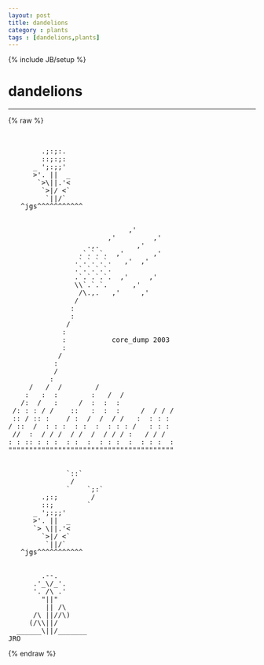 ```yaml
---
layout: post
title: dandelions
category : plants
tags : [dandelions,plants]
---
```

{% include JB/setup %}
# dandelions
---
{% raw %}
<pre>


        .;:;:.
        ::;:;:
      _ &#039;;:;;&#039;
      &gt;&#039;. ||  _
       `&gt;\||.&#039;&lt;
        `&gt;|/ &lt;`
         `||/`
   ^jgs^^^^^^^^^^^


                             ,&#039;
                        ,&#039;         ,&#039;
                   .,.         ,&#039;
                 .`.`.`.  ,&#039;       ,&#039;
                .`.`.`.`.   ,&#039;  ,&#039;
                .`.`.`.`.
                .`.`.`.`.  ,&#039;     ,&#039;
                \\`.`.`.      ,&#039;
                 /\.,.   ,&#039;     ,&#039;
                /
               :
               :
              /
             :
             :           core_dump 2003
             :
            /
           :
           /
          :
     /   /  /        /
    :   :  :        :   /  /
   /:  /   :     /  :  :  :
 /: : : / /    ::   :  :  :     /  / / /
 :: / :: :    / :  /  /  / /   :  : : :
/ ::  /  : : :  : :  :  : : : /   : : :
 //  :  / / /  / /  /  / / / :   / / /
: : :: : : :  : :  :  : : :  :  : : :  :
&quot;&quot;&quot;&quot;&quot;&quot;&quot;&quot;&quot;&quot;&quot;&quot;&quot;&quot;&quot;&quot;&quot;&quot;&quot;&quot;&quot;&quot;&quot;&quot;&quot;&quot;&quot;&quot;&quot;&quot;&quot;&quot;&quot;&quot;&quot;&quot;&quot;&quot;&quot;&quot;


              `::`
               /
              `    `;:`
        .;:;        /
        ::;        `
      _ &#039;;:;;&#039;
      &gt;&#039;. ||  _
      `&gt; \||.&#039;&lt;
        `&gt;|/ &lt;`
         `||/`
   ^jgs^^^^^^^^^^^


        .--.
      .&#039;_\/_&#039;.
      &#039;. /\ .&#039;
        &quot;||&quot;
         || /\
      /\ ||//\)
     (/\\||/
  ______\||/_______
JRO </pre>
{% endraw %}
